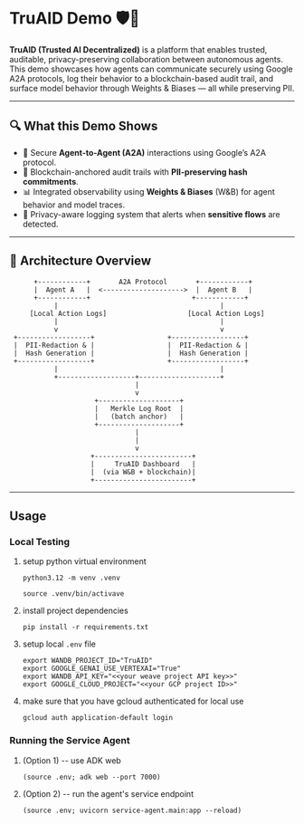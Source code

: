 # TruAID Demo 🛡️🤖

**TruAID (Trusted AI Decentralized)** is a platform that enables trusted, auditable, privacy-preserving collaboration between autonomous agents. This demo showcases how agents can communicate securely using Google A2A protocols, log their behavior to a blockchain-based audit trail, and surface model behavior through Weights & Biases — all while preserving PII.

---

## 🔍 What this Demo Shows

- 🤝 Secure **Agent-to-Agent (A2A)** interactions using Google’s A2A protocol.
- 🔗 Blockchain-anchored audit trails with **PII-preserving hash commitments**.
- 📊 Integrated observability using **Weights & Biases** (W&B) for agent behavior and model traces.
- 🚨 Privacy-aware logging system that alerts when **sensitive flows** are detected.

---

## 🧱 Architecture Overview
```
      +------------+       A2A Protocol       +------------+
      |  Agent A   |  <-------------------->  |  Agent B   |
      +------------+                         +------------+
           |                                        |
     [Local Action Logs]                    [Local Action Logs]
           |                                        |
           v                                        v
 +------------------+                  +------------------+
 |  PII-Redaction & |                  |  PII-Redaction & |
 |  Hash Generation |                  |  Hash Generation |
 +------------------+                  +------------------+
           |                                        |
           +-------------------+--------------------+
                               |
                               v
                     +--------------------+
                     |   Merkle Log Root  |
                     |   (batch anchor)   |
                     +--------------------+
                               |
                               |
                               v
                    +------------------------+
                    |     TruAID Dashboard   |
                    |  (via W&B + blockchain)|
                    +------------------------+
```
---

## Usage

### Local Testing

1.  setup python virtual environment
    ```
    python3.12 -m venv .venv
    ```
    ```
    source .venv/bin/activave
    ```

1.  install project dependencies
    ```
    pip install -r requirements.txt
    ```

1.  setup local `.env` file
    ```
    export WANDB_PROJECT_ID="TruAID"
    export GOOGLE_GENAI_USE_VERTEXAI="True"
    export WANDB_API_KEY="<<your weave project API key>>"
    export GOOGLE_CLOUD_PROJECT="<<your GCP project ID>>"
    ```
1.  make sure that you have gcloud authenticated for local use
    ```
    gcloud auth application-default login
    ```

### Running the Service Agent
1.  (Option 1) -- use ADK web
    ```
    (source .env; adk web --port 7000)
    ```
1.  (Option 2) -- run the agent's service endpoint
    ```
    (source .env; uvicorn service-agent.main:app --reload)
    ```
